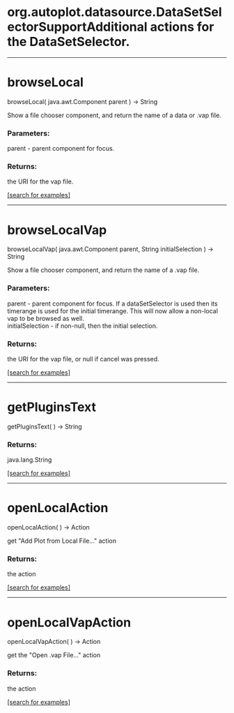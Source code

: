 # org.autoplot.datasource.DataSetSelectorSupportAdditional actions for the DataSetSelector.
***
<a name="browseLocal"></a>
# browseLocal
browseLocal( java.awt.Component parent ) &rarr; String

Show a file chooser component, and return the name of a data or .vap file.

### Parameters:
parent - parent component for focus.

### Returns:
the URI for the vap file.

<a href="https://github.com/autoplot/dev/search?q=browseLocal&unscoped_q=browseLocal">[search for examples]</a>

***
<a name="browseLocalVap"></a>
# browseLocalVap
browseLocalVap( java.awt.Component parent, String initialSelection ) &rarr; String

Show a file chooser component, and return the name of a .vap file.

### Parameters:
parent - parent component for focus.  If a dataSetSelector is
 used then its timerange is used for the initial timerange.
 This will now allow a non-local vap to be browsed as well.
<br>initialSelection - if non-null, then the initial selection.

### Returns:
the URI for the vap file, or null if cancel was pressed.

<a href="https://github.com/autoplot/dev/search?q=browseLocalVap&unscoped_q=browseLocalVap">[search for examples]</a>

***
<a name="getPluginsText"></a>
# getPluginsText
getPluginsText(  ) &rarr; String



### Returns:
java.lang.String


<a href="https://github.com/autoplot/dev/search?q=getPluginsText&unscoped_q=getPluginsText">[search for examples]</a>

***
<a name="openLocalAction"></a>
# openLocalAction
openLocalAction(  ) &rarr; Action

get "Add Plot from Local File..." action

### Returns:
the action

<a href="https://github.com/autoplot/dev/search?q=openLocalAction&unscoped_q=openLocalAction">[search for examples]</a>

***
<a name="openLocalVapAction"></a>
# openLocalVapAction
openLocalVapAction(  ) &rarr; Action

get the "Open .vap File..." action

### Returns:
the action

<a href="https://github.com/autoplot/dev/search?q=openLocalVapAction&unscoped_q=openLocalVapAction">[search for examples]</a>

